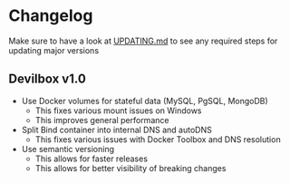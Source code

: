 # Changelog

Make sure to have a look at [UPDATING.md](Updating.md) to see any required steps for updating
major versions

## Devilbox v1.0

* Use Docker volumes for stateful data (MySQL, PgSQL, MongoDB)
    - This fixes various mount issues on Windows
    - This improves general performance
* Split Bind container into internal DNS and autoDNS
    - This fixes various issues with Docker Toolbox and DNS resolution
* Use semantic versioning
    - This allows for faster releases
    - This allows for better visibility of breaking changes
